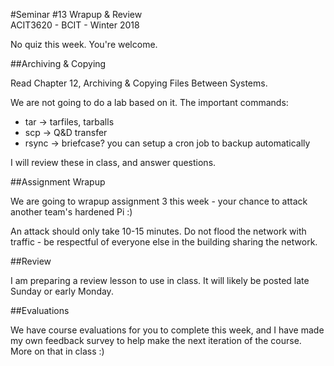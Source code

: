 #Seminar #13 Wrapup & Review  
ACIT3620 - BCIT - Winter 2018

No quiz this week. You're welcome.

##Archiving & Copying

Read Chapter 12, Archiving & Copying Files Between Systems.

We are not going to do a lab based on it. The important commands:

- tar -> tarfiles, tarballs
- scp -> Q&D transfer
- rsync -> briefcase? you can setup a cron job to backup automatically

I will review these in class, and answer questions.

##Assignment Wrapup

We are going to wrapup assignment 3 this week - your chance to attack another
team's hardened Pi :)

An attack should only take 10-15 minutes.
Do not flood the network with traffic - be respectful of everyone else
in the building sharing the network.

##Review

I am preparing a review lesson to use in class. It will likely be posted late Sunday or early Monday.

##Evaluations

We have course evaluations for you to complete this week, and I
have made my own feedback survey to help make the next iteration of the course.
More on that in class :)
